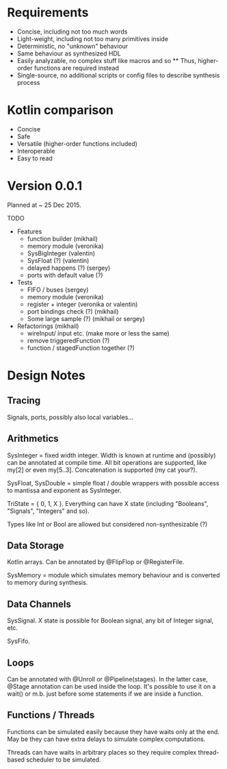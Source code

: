 # Requirements

* Concise, including not too much words
* Light-weight, including not too many primitives inside
* Deterministic, no "unknown" behaviour
* Same behaviour as synthesized HDL
* Easily analyzable, no complex stuff like macros and so
** Thus, higher-order functions are required instead
* Single-source, no additional scripts or config files to describe synthesis process

# Kotlin comparison

* Concise
* Safe
* Versatile (higher-order functions included)
* Interoperable
* Easy to read

# Version 0.0.1

Planned at ~ 25 Dec 2015.

TODO

* Features
  * function builder (mikhail)
  * memory module (veronika)
  * SysBigInteger (valentin)
  * SysFloat (?) (valentin)
  * delayed happens (?) (sergey)
  * ports with default value (?)
* Tests
  * FIFO / buses (sergey)
  * memory module (veronika)
  * register + integer (veronika or valentin)
  * port bindings check (?) (mikhail)
  * Some large sample (?) (mikhail or sergey)
* Refactorings (mikhail)
  * wireInput/ input etc. (make more or less the same)
  * remove triggeredFunction (?)
  * function / stagedFunction together (?)

# Design Notes

## Tracing

Signals, ports, possibly also local variables...

## Arithmetics

SysInteger = fixed width integer. Width is known at runtime and (possibly) can be annotated at compile time. 
All bit operations are supported, like my[2] or even my[5..3]. Concatenation is supported (my cat your?).

SysFloat, SysDouble = simple float / double wrappers with possible access to mantissa and exponent as SysInteger.

TriState = { 0, 1, X }. Everything can have X state (including "Booleans", "Signals", "Integers" and so).

Types like Int or Bool are allowed but considered non-synthesizable (?)

## Data Storage

Kotlin arrays. Can be annotated by @FlipFlop or @RegisterFile.

SysMemory = module which simulates memory behaviour and is converted to memory during synthesis.

## Data Channels

SysSignal. X state is possible for Boolean signal, any bit of Integer signal, etc.

SysFifo.

## Loops

Can be annotated with @Unroll or @Pipeline(stages). 
In the latter case, @Stage annotation can be used inside the loop.
It's possible to use it on a wait() or m.b. just before some statements if we are inside a function.

## Functions / Threads

Functions can be simulated easily because they have waits only at the end. 
May be they can have extra delays to simulate complex computations.

Threads can have waits in arbitrary places so they require complex thread-based scheduler to be simulated.

